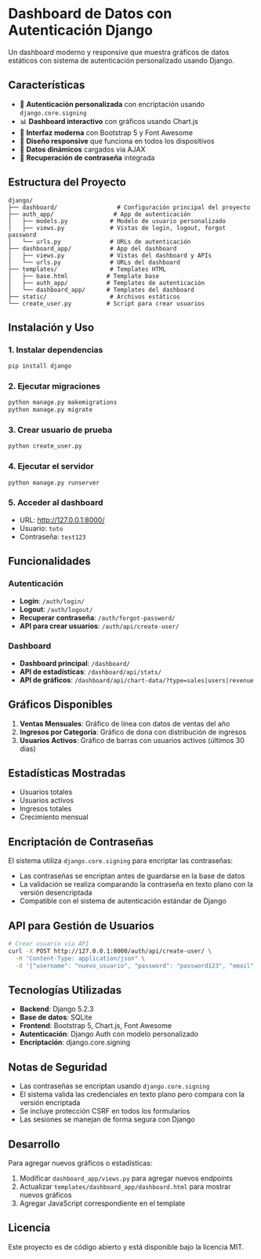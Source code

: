 # Dashboard de Datos con Autenticación Django

Un dashboard moderno y responsive que muestra gráficos de datos estáticos con sistema de autenticación personalizado usando Django.

## Características

- 🔐 **Autenticación personalizada** con encriptación usando `django.core.signing`
- 📊 **Dashboard interactivo** con gráficos usando Chart.js
- 🎨 **Interfaz moderna** con Bootstrap 5 y Font Awesome
- 📱 **Diseño responsive** que funciona en todos los dispositivos
- 🔄 **Datos dinámicos** cargados via AJAX
- 🔑 **Recuperación de contraseña** integrada

## Estructura del Proyecto

```
django/
├── dashboard/                 # Configuración principal del proyecto
├── auth_app/                 # App de autenticación
│   ├── models.py            # Modelo de usuario personalizado
│   ├── views.py             # Vistas de login, logout, forgot password
│   └── urls.py              # URLs de autenticación
├── dashboard_app/           # App del dashboard
│   ├── views.py             # Vistas del dashboard y APIs
│   └── urls.py              # URLs del dashboard
├── templates/               # Templates HTML
│   ├── base.html           # Template base
│   ├── auth_app/           # Templates de autenticación
│   └── dashboard_app/      # Templates del dashboard
├── static/                  # Archivos estáticos
└── create_user.py          # Script para crear usuarios
```

## Instalación y Uso

### 1. Instalar dependencias
```bash
pip install django
```

### 2. Ejecutar migraciones
```bash
python manage.py makemigrations
python manage.py migrate
```

### 3. Crear usuario de prueba
```bash
python create_user.py
```

### 4. Ejecutar el servidor
```bash
python manage.py runserver
```

### 5. Acceder al dashboard
- URL: http://127.0.0.1:8000/
- Usuario: `toto`
- Contraseña: `test123`

## Funcionalidades

### Autenticación
- **Login**: `/auth/login/`
- **Logout**: `/auth/logout/`
- **Recuperar contraseña**: `/auth/forgot-password/`
- **API para crear usuarios**: `/auth/api/create-user/`

### Dashboard
- **Dashboard principal**: `/dashboard/`
- **API de estadísticas**: `/dashboard/api/stats/`
- **API de gráficos**: `/dashboard/api/chart-data/?type=sales|users|revenue`

## Gráficos Disponibles

1. **Ventas Mensuales**: Gráfico de línea con datos de ventas del año
2. **Ingresos por Categoría**: Gráfico de dona con distribución de ingresos
3. **Usuarios Activos**: Gráfico de barras con usuarios activos (últimos 30 días)

## Estadísticas Mostradas

- Usuarios totales
- Usuarios activos
- Ingresos totales
- Crecimiento mensual

## Encriptación de Contraseñas

El sistema utiliza `django.core.signing` para encriptar las contraseñas:
- Las contraseñas se encriptan antes de guardarse en la base de datos
- La validación se realiza comparando la contraseña en texto plano con la versión desencriptada
- Compatible con el sistema de autenticación estándar de Django

## API para Gestión de Usuarios

```bash
# Crear usuario via API
curl -X POST http://127.0.0.1:8000/auth/api/create-user/ \
  -H "Content-Type: application/json" \
  -d '{"username": "nuevo_usuario", "password": "password123", "email": "user@example.com"}'
```

## Tecnologías Utilizadas

- **Backend**: Django 5.2.3
- **Base de datos**: SQLite
- **Frontend**: Bootstrap 5, Chart.js, Font Awesome
- **Autenticación**: Django Auth con modelo personalizado
- **Encriptación**: django.core.signing

## Notas de Seguridad

- Las contraseñas se encriptan usando `django.core.signing`
- El sistema valida las credenciales en texto plano pero compara con la versión encriptada
- Se incluye protección CSRF en todos los formularios
- Las sesiones se manejan de forma segura con Django

## Desarrollo

Para agregar nuevos gráficos o estadísticas:

1. Modificar `dashboard_app/views.py` para agregar nuevos endpoints
2. Actualizar `templates/dashboard_app/dashboard.html` para mostrar nuevos gráficos
3. Agregar JavaScript correspondiente en el template

## Licencia

Este proyecto es de código abierto y está disponible bajo la licencia MIT.
